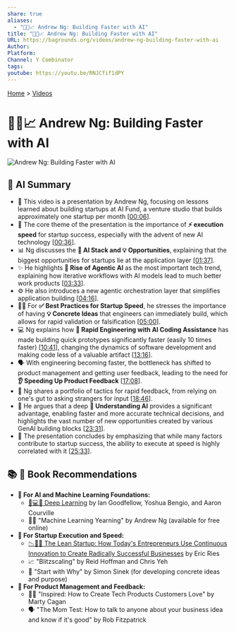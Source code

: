 ```yaml
---
share: true
aliases:
  - "🤖🚀📈 Andrew Ng: Building Faster with AI"
title: "🤖🚀📈 Andrew Ng: Building Faster with AI"
URL: https://bagrounds.org/videos/andrew-ng-building-faster-with-ai
Author: 
Platform: 
Channel: Y Combinator
tags: 
youtube: https://youtu.be/RNJCfif1dPY
---
```

[Home](../index.md) > [Videos](./index.md)  
# 🤖🚀📈 Andrew Ng: Building Faster with AI  
![Andrew Ng: Building Faster with AI](https://youtu.be/RNJCfif1dPY)  
  
## 🤖 AI Summary  
* 🎥 This video is a presentation by Andrew Ng, focusing on lessons learned about building startups at AI Fund, a venture studio that builds approximately one startup per month \[[00:06](http://www.youtube.com/watch?v=RNJCfif1dPY&t=6)\].  
* 🚀 The core theme of the presentation is the importance of **⚡ execution speed** for startup success, especially with the advent of new AI technology \[[00:36](http://www.youtube.com/watch?v=RNJCfif1dPY&t=36)\].  
* 📊 Ng discusses the **🤖 AI Stack and 💡 Opportunities**, explaining that the biggest opportunities for startups lie at the application layer \[[01:37](http://www.youtube.com/watch?v=RNJCfif1dPY&t=97)\].  
* ✨ He highlights **🧠 Rise of Agentic AI** as the most important tech trend, explaining how iterative workflows with AI models lead to much better work products \[[03:33](http://www.youtube.com/watch?v=RNJCfif1dPY&t=213)\].  
* ⚙️ He also introduces a new agentic orchestration layer that simplifies application building \[[04:16](http://www.youtube.com/watch?v=RNJCfif1dPY&t=256)\].  
* 🏃‍♀️ For **✅ Best Practices for Startup Speed**, he stresses the importance of having **💡 Concrete Ideas** that engineers can immediately build, which allows for rapid validation or falsification \[[05:00](http://www.youtube.com/watch?v=RNJCfif1dPY&t=300)\].  
* 💻 Ng explains how **🚄 Rapid Engineering with AI Coding Assistance** has made building quick prototypes significantly faster (easily 10 times faster) \[[10:41](http://www.youtube.com/watch?v=RNJCfif1dPY&t=641)\], changing the dynamics of software development and making code less of a valuable artifact \[[13:16](http://www.youtube.com/watch?v=RNJCfif1dPY&t=796)\].  
* 🗣️ With engineering becoming faster, the bottleneck has shifted to product management and getting user feedback, leading to the need for **👂 Speeding Up Product Feedback** \[[17:08](http://www.youtube.com/watch?v=RNJCfif1dPY&t=1028)\].  
* 📝 Ng shares a portfolio of tactics for rapid feedback, from relying on one's gut to asking strangers for input \[[18:46](http://www.youtube.com/watch?v=RNJCfif1dPY&t=1126)\].  
* 🤔 He argues that a deep **🧠 Understanding AI** provides a significant advantage, enabling faster and more accurate technical decisions, and highlights the vast number of new opportunities created by various GenAI building blocks \[[23:31](http://www.youtube.com/watch?v=RNJCfif1dPY&t=1411)\].  
* 🎯 The presentation concludes by emphasizing that while many factors contribute to startup success, the ability to execute at speed is highly correlated with it \[[25:33](http://www.youtube.com/watch?v=RNJCfif1dPY&t=1533)\].  
  
## 📚 📖 Book Recommendations  
* **🤖 For AI and Machine Learning Foundations:**  
    * [🧠💻🤖 Deep Learning](../books/deep-learning.md) by Ian Goodfellow, Yoshua Bengio, and Aaron Courville  
    * 🧑‍🏫 "Machine Learning Yearning" by Andrew Ng (available for free online)  
* **🚀 For Startup Execution and Speed:**  
    * [📉🧪🚀 The Lean Startup: How Today's Entrepreneurs Use Continuous Innovation to Create Radically Successful Businesses](../books/the-lean-startup.md) by Eric Ries  
    * 📈 "Blitzscaling" by Reid Hoffman and Chris Yeh  
    * 🎯 "Start with Why" by Simon Sinek (for developing concrete ideas and purpose)  
* **📣 For Product Management and Feedback:**  
    * 🧑‍💻 "Inspired: How to Create Tech Products Customers Love" by Marty Cagan  
    * 🗣️ "The Mom Test: How to talk to anyone about your business idea and know if it's good" by Rob Fitzpatrick